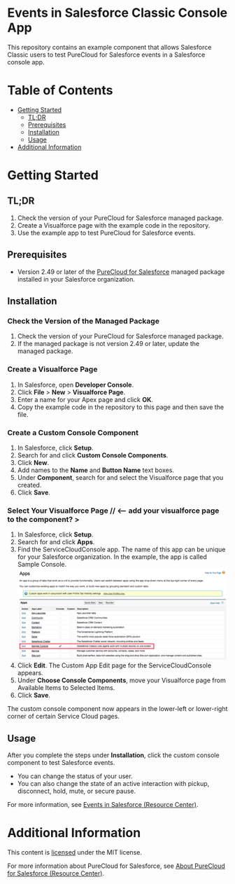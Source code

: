 # Events in Salesforce Classic Console App
This repository contains an example component that allows Salesforce Classic users to test PureCloud for Salesforce events in a Salesforce console app.

# Table of Contents

* [Getting Started](#getting-started)
  * [TL;DR](#tldr)
  * [Prerequisites](#prerequisites)
  * [Installation](#installation)
  * [Usage](#usage)
* [Additional Information](#additional-information)

# Getting Started

## TL;DR

1. Check the version of your PureCloud for Salesforce managed package.
2. Create a Visualforce page with the example code in the repository.
3. Use the example app to test PureCloud for Salesforce events.

## Prerequisites

* Version 2.49 or later of the [PureCloud for Salesforce](https://appexchange.salesforce.com/appxListingDetail?listingId=a0N30000000pvMdEAI) managed package installed in your Salesforce organization.

## Installation

### Check the Version of the Managed Package

1. Check the version of your PureCloud for Salesforce managed package.
2. If the managed package is not version 2.49 or later, update the managed package.

### Create a Visualforce Page

1. In Salesforce, open **Developer Console**.
2. Click **File** > **New** > **Visualforce Page**.
3. Enter a name for your Apex page and click **OK**.
4. Copy the example code in the repository to this page and then save the file.

### Create a Custom Console Component

1. In Salesforce, click **Setup**.
2. Search for and click **Custom Console Components**.
3. Click **New**.
4. Add names to the **Name** and **Button Name** text boxes.
5. Under **Component**, search for and select the Visualforce page that you created.
6. Click **Save**.

### Select Your Visualforce Page // <-- add your visualforce page to the component? >

1. In Salesforce, click **Setup**.
2. Search for and click **Apps**.
3. Find the ServiceCloudConsole app. The name of this app can be unique for your Salesforce organization. In the example, the app is called Sample Console.
![Service Cloud Console example application](ServiceCloudConsole_pc.png)
4. Click **Edit**. The Custom App Edit page for the ServiceCloudConsole appears.
5. Under **Choose Console Components**, move your Visualforce page from Available Items to Selected Items.
6. Click **Save**.

The custom console component now appears in the lower-left or lower-right corner of certain Service Cloud pages.

## Usage

After you complete the steps under **Installation**, click the custom console component to test Salesforce events.

* You can change the status of your user.
* You can also change the state of an active interaction with pickup, disconnect, hold, mute, or secure pause.

For more information, see [Events in Salesforce (Resource Center)](https://help.mypurecloud.com/?p=77239).

# Additional Information

This content is [licensed](LICENSE) under the MIT license.

For more information about PureCloud for Salesforce, see [About PureCloud for Salesforce (Resource Center)](https://help.mypurecloud.com/?p=65221).
